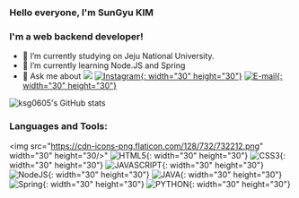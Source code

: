 ### Hello everyone, I'm SunGyu KIM

### I'm a web backend developer!

- 🔭 I’m currently studying on Jeju National University.
- 🌱 I’m currently learning Node.JS and Spring
- 💬 Ask me about <a href="https://www.instagram.com/sunny__kyu/?hl=ko" height="30" width="30"> <img src="(https://cdn-icons-png.flaticon.com/128/2111/2111463.png"><a> [![Instagram](https://cdn-icons-png.flaticon.com/128/2111/2111463.png){: width="30" height="30"}](https://www.instagram.com/sunny__kyu/?hl=ko) [![E-mail](https://cdn-icons-png.flaticon.com/128/732/732200.png){: width="30" height="30"}](ksg0605@gmail.com)

![ksg0605's GitHub stats](https://github-readme-stats.vercel.app/api?username=ksg0605&show_icons=true)

### Languages and Tools:
  <img src="https://cdn-icons-png.flaticon.com/128/732/732212.png" width="30" height="30/>"
![HTML5](https://cdn-icons-png.flaticon.com/128/732/732212.png){: width="30" height="30"}
![CSS3](https://cdn-icons-png.flaticon.com/128/732/732190.png){: width="30" height="30"}
![JAVASCRIPT](https://cdn-icons-png.flaticon.com/128/919/919828.png){: width="30" height="30"}
![NodeJS](https://cdn-icons-png.flaticon.com/128/919/919825.png){: width="30" height="30"}
![JAVA](https://cdn-icons.flaticon.com/png/128/143/premium/143687.png?token=exp=1635054669~hmac=28223066c62f68aa4c25702c2a20105b){: width="30" height="30"}
![Spring](https://img1.daumcdn.net/thumb/R800x0/?scode=mtistory2&fname=https%3A%2F%2Fblog.kakaocdn.net%2Fdn%2FZYQau%2FbtqJMvCrzlO%2FRtmwZekQC5ZjUtVjwXDt21%2Fimg.png){: width="30" height="30"}
![PYTHON](https://cdn-icons.flaticon.com/png/128/3098/premium/3098090.png?token=exp=1635054792~hmac=df7165b5fc564df461c130d92c79e0ac){: width="30" height="30"}
